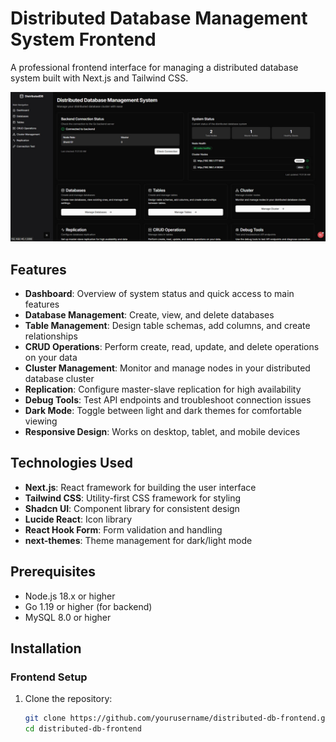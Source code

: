 
# Distributed Database Management System Frontend

A professional frontend interface for managing a distributed database system built with Next.js and Tailwind CSS.

![Dashboard.jpg](./Dashboard.jpg)

## Features

- **Dashboard**: Overview of system status and quick access to main features
- **Database Management**: Create, view, and delete databases
- **Table Management**: Design table schemas, add columns, and create relationships
- **CRUD Operations**: Perform create, read, update, and delete operations on your data
- **Cluster Management**: Monitor and manage nodes in your distributed database cluster
- **Replication**: Configure master-slave replication for high availability
- **Debug Tools**: Test API endpoints and troubleshoot connection issues
- **Dark Mode**: Toggle between light and dark themes for comfortable viewing
- **Responsive Design**: Works on desktop, tablet, and mobile devices

## Technologies Used

- **Next.js**: React framework for building the user interface
- **Tailwind CSS**: Utility-first CSS framework for styling
- **Shadcn UI**: Component library for consistent design
- **Lucide React**: Icon library
- **React Hook Form**: Form validation and handling
- **next-themes**: Theme management for dark/light mode

## Prerequisites

- Node.js 18.x or higher
- Go 1.19 or higher (for backend)
- MySQL 8.0 or higher

## Installation

### Frontend Setup

1. Clone the repository:
   ```bash
   git clone https://github.com/yourusername/distributed-db-frontend.git
   cd distributed-db-frontend
